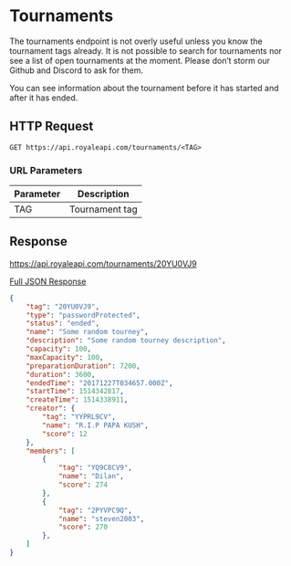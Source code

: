 # Tournaments

The tournaments endpoint is not overly useful unless you know the tournament tags already. It is not possible to search for tournaments nor see a list of open tournaments at the moment. Please don’t storm our Github and Discord to ask for them.

You can see information about the tournament before it has started and after it has ended.

## HTTP Request

`GET https://api.royaleapi.com/tournaments/<TAG>`


### URL Parameters

Parameter | Description
--- | ---
TAG | Tournament tag

## Response

https://api.royaleapi.com/tournaments/20YU0VJ9

<a href="/json/tournaments_20YU0VJ9.json">Full JSON Response</a>

```json
{
    "tag": "20YU0VJ9",
    "type": "passwordProtected",
    "status": "ended",
    "name": "Some random tourney",
    "description": "Some random tourney description",
    "capacity": 100,
    "maxCapacity": 100,
    "preparationDuration": 7200,
    "duration": 3600,
    "endedTime": "20171227T034657.000Z",
    "startTime": 1514342817,
    "createTime": 1514338911,
    "creator": {
        "tag": "YYPRL9CV",
        "name": "R.I.P PAPA KUSH",
        "score": 12
    },
    "members": [
        {
            "tag": "YQ9C8CV9",
            "name": "Dilan",
            "score": 274
        },
        {
            "tag": "2PYVPC9Q",
            "name": "steven2003",
            "score": 270
        },
    ]
}
```
